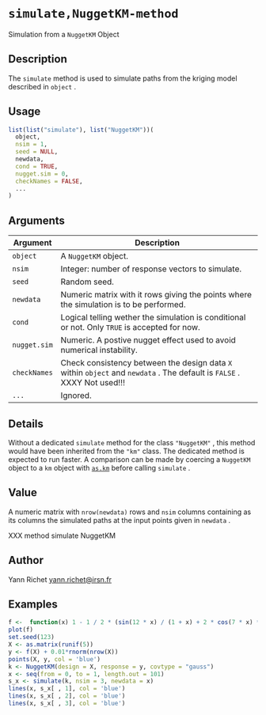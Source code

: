 # `simulate,NuggetKM-method`

Simulation from a `NuggetKM` Object


## Description

The `simulate` method is used to simulate paths from the
 kriging model described in `object` .


## Usage

```r
list(list("simulate"), list("NuggetKM"))(
  object,
  nsim = 1,
  seed = NULL,
  newdata,
  cond = TRUE,
  nugget.sim = 0,
  checkNames = FALSE,
  ...
)
```


## Arguments

Argument      |Description
------------- |----------------
`object`     |     A `NuggetKM` object.
`nsim`     |     Integer: number of response vectors to simulate.
`seed`     |     Random seed.
`newdata`     |     Numeric matrix with it rows giving the points where the simulation is to be performed.
`cond`     |     Logical telling wether the simulation is conditional or not. Only `TRUE` is accepted for now.
`nugget.sim`     |     Numeric. A postive nugget effect used to avoid numerical instability.
`checkNames`     |     Check consistency between the design data `X` within `object` and `newdata` . The default is `FALSE` . XXXY Not used!!!
`...`     |     Ignored.


## Details

Without a dedicated `simulate` method for the class
 `"NuggetKM"` , this method would have been inherited from the
 `"km"` class. The dedicated method is expected to run faster.
 A comparison can be made by coercing a `NuggetKM` object to a
 `km` object with [`as.km`](#as.km) before calling
 `simulate` .


## Value

A numeric matrix with `nrow(newdata)` rows and
  `nsim` columns containing as its columns the simulated
 paths at the input points given in `newdata` .
 
 XXX method simulate NuggetKM


## Author

Yann Richet yann.richet@irsn.fr


## Examples

```r
f <-  function(x) 1 - 1 / 2 * (sin(12 * x) / (1 + x) + 2 * cos(7 * x) * x^5 + 0.7)
plot(f)
set.seed(123)
X <- as.matrix(runif(5))
y <- f(X) + 0.01*rnorm(nrow(X))
points(X, y, col = 'blue')
k <- NuggetKM(design = X, response = y, covtype = "gauss")
x <- seq(from = 0, to = 1, length.out = 101)
s_x <- simulate(k, nsim = 3, newdata = x)
lines(x, s_x[ , 1], col = 'blue')
lines(x, s_x[ , 2], col = 'blue')
lines(x, s_x[ , 3], col = 'blue')
```


